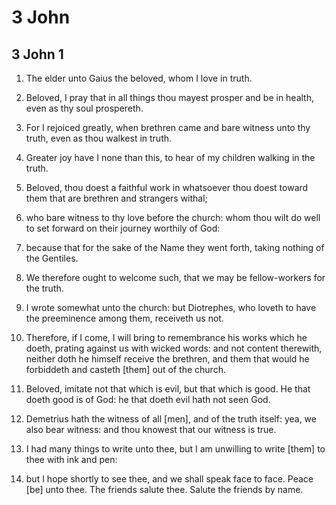 # 3 John

## 3 John 1

1. The elder unto Gaius the beloved, whom I love in truth.

2. Beloved, I pray that in all things thou mayest prosper and be in health, even as thy soul prospereth.

3. For I rejoiced greatly, when brethren came and bare witness unto thy truth, even as thou walkest in truth.

4. Greater joy have I none than this, to hear of my children walking in the truth.

5. Beloved, thou doest a faithful work in whatsoever thou doest toward them that are brethren and strangers withal;

6. who bare witness to thy love before the church: whom thou wilt do well to set forward on their journey worthily of God:

7. because that for the sake of the Name they went forth, taking nothing of the Gentiles.

8. We therefore ought to welcome such, that we may be fellow-workers for the truth.

9. I wrote somewhat unto the church: but Diotrephes, who loveth to have the preeminence among them, receiveth us not.

10. Therefore, if I come, I will bring to remembrance his works which he doeth, prating against us with wicked words: and not content therewith, neither doth he himself receive the brethren, and them that would he forbiddeth and casteth [them] out of the church.

11. Beloved, imitate not that which is evil, but that which is good. He that doeth good is of God: he that doeth evil hath not seen God.

12. Demetrius hath the witness of all [men], and of the truth itself: yea, we also bear witness: and thou knowest that our witness is true.

13. I had many things to write unto thee, but I am unwilling to write [them] to thee with ink and pen:

14. but I hope shortly to see thee, and we shall speak face to face. Peace [be] unto thee. The friends salute thee. Salute the friends by name.

